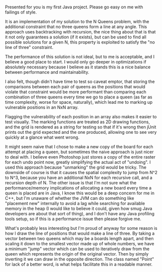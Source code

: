 Presented for you is my first Java project. Please go easy on me with failings of style.

It is an implementation of my solution to the N Queens problem, with the additional constraint that no three queens form a line at any angle. This approach uses backtracking with recursion, the nice thing about that is that it not only guarantees a solution (if it exists), but can be used to find all possible solutions for a given N, this property is exploited to satisfy the "no line of three" constraint.

The performance of this solution is not ideal, but to me is acceptable, and I believe a good place to start. I would only go deeper in optimizations if absolutely necessary because I believe as it stands this is a nice balance between performance and maintainability.

I also felt, though didn't have time to test so caveat emptor, that storing the comparisons between each pair of queens as the positions that would violate that constraint would be more performant than comparing each combination of three queens every time we go to place a queen (as far as time complexity, worse for space, naturally), which lead me to marking up vulnerable positions in an NxN array.

Flagging the vulnerability of each position in an array also makes it easier to test visually. The marking functions are treated as 2D drawing functions, and the grid is rendered as a string for testing so that if it's wrong then jUnit prints out the grid expected and the one produced, allowing one to see very quickly at a glance what went wrong.

It might seem naive that I chose to make a new copy of the board for each attempt at placing a queen, but sometimes the naive approach is just nicer to deal with. I believe even Photoshop just stores a copy of the entire raster for each undo point now, greatly simplifying the actual act of "undoing". I used this approach because "unmarking" the grid would be tricky. The downside of course is that it causes the spatial complexity to jump from N^2 to N^3, because you have an additional NxN for each recursive call, and a recursion depth of N. The other issue is that I'm not sure what the performance/memory implications of allocating a new board every time a queen is placed are in Java, I know this would be a deep concern for me in C++, but I'm unaware of whether the JVM can do something like "placement new" internally to avoid a lag while searching for available memory in the heap (I would like to believe it could, given how smug Java developers are about that sort of thing), and I don't have any Java profiling tools setup, so if this is a performance issue then please forgive me.

What's probably less interesting but I'm proud of anyway for some reason is how I draw the line of positions that would make a line of three. By taking a vector between two queens which may be a boards length apart, and then scaling it down to the smallest vector made up of whole numbers, we have a minimum "jump" vector which can be used to iteratively draw from the queen which represents the origin of the original vector. Then by simply inverting it we can draw in the opposite direction. The class named "Point" for lack of a better word, is what helps facilitate this in a readable manner.

